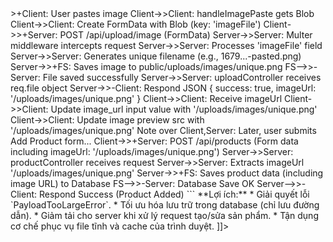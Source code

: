 <![CDATA[# Kế hoạch Triển khai Tính năng Dán Ảnh bằng Upload File

**Mục tiêu:** Cho phép người dùng dán ảnh từ clipboard vào form "Add Product", ảnh sẽ được tải lên server và lưu dưới dạng file, thay vì chuyển thành base64 để tránh lỗi `PayloadTooLargeError`.

**Các bước chính:**

1.  **Chuẩn bị Phía Server (Node.js/Express):**
    *   **Cài đặt `multer`:** Thêm middleware `multer` để xử lý việc tải lên file dạng `multipart/form-data`.
        ```bash
        npm install multer --save # Hoặc yarn add multer
        ```
    *   **Tạo Thư mục Upload:** Đảm bảo thư mục `tiktok-product-manager/server/public/uploads/images` tồn tại.
    *   **Cấu hình `multer`:**
        *   Thiết lập nơi lưu trữ (`destination`) là `public/uploads/images`.
        *   Định nghĩa hàm tạo tên file duy nhất (`filename`) để tránh trùng lặp (ví dụ: `Date.now() + '-' + file.originalname`).
    *   **Tạo Route Upload (`tiktok-product-manager/server/routes/upload.js`):**
        *   Import `express`, `multer`, và controller upload.
        *   Khởi tạo `multer` với cấu hình đã định nghĩa.
        *   Định nghĩa route `POST /image`, sử dụng `multer.single('imageFile')` làm middleware để nhận file ảnh.
        *   Gọi hàm xử lý từ controller upload.
    *   **Tạo Controller Upload (`tiktok-product-manager/server/controllers/uploadController.js`):**
        *   Viết hàm `uploadImage(req, res)`:
            *   Kiểm tra `req.file` (do multer thêm vào).
            *   Nếu có file, trả về JSON: `{ success: true, imageUrl: '/uploads/images/' + req.file.filename }`.
            *   Nếu không có file hoặc có lỗi, trả về lỗi 400 hoặc 500.
    *   **Đăng ký Route và Serve Static Files (`tiktok-product-manager/server/app.js`):**
        *   Import route upload: `const uploadRoutes = require('./routes/upload');`
        *   Sử dụng route: `app.use('/api/upload', uploadRoutes);`
        *   Thêm middleware serve static files từ `public`: `app.use(express.static(path.join(__dirname, 'public')));` (Đặt trước các route API khác nếu cần).

2.  **Cập nhật Phía Client (JavaScript):**
    *   **Hoàn tác thay đổi trước đó:** Khôi phục lại đoạn mã `FileReader` trong `tiktok-product-manager/client/js/modules/imageHandlers.js` (hàm `handleImagePaste`).
    *   **Sửa đổi `handleImagePaste` (`imageHandlers.js`):**
        *   Trong `reader.onload`, thay vì gán `dataUrl` vào `inputElement.value`:
            *   Lấy `Blob` từ `item.getAsFile()`.
            *   Tạo `FormData`.
            *   Append `Blob` vào `FormData` với key `imageFile` và tên file (ví dụ: `pasted-image.png`).
            *   Gửi `POST` request đến `/api/upload/image` bằng `fetch` với `FormData` làm body.
            *   Xử lý JSON response:
                *   Nếu thành công (`response.ok` và có `imageUrl`), gán `imageUrl` vào `inputElement.value` và `previewElement.src`.
                *   Nếu lỗi, hiển thị thông báo lỗi.
    *   **(Khuyến nghị)** **Sửa đổi `handleImageUpload` (`imageHandlers.js`):**
        *   Tương tự `handleImagePaste`, thay vì dùng `FileReader`:
            *   Lấy `File` từ `event.target.files[0]`.
            *   Tạo `FormData`.
            *   Append `File` vào `FormData` với key `imageFile`.
            *   Gửi `POST` request đến `/api/upload/image` bằng `fetch`.
            *   Xử lý response và cập nhật input/preview.

**Luồng Dữ liệu (Mermaid):**

```mermaid
sequenceDiagram
    participant Client as Client (JS)
    participant Server as Server (Express + Multer)
    participant FS as Filesystem

    Client->>+Client: User pastes image
    Client->>Client: handleImagePaste gets Blob
    Client->>Client: Create FormData with Blob (key: 'imageFile')
    Client->>+Server: POST /api/upload/image (FormData)
    Server->>Server: Multer middleware intercepts request
    Server->>Server: Processes 'imageFile' field
    Server->>Server: Generates unique filename (e.g., 1679...-pasted.png)
    Server->>+FS: Saves image to public/uploads/images/unique.png
    FS-->>-Server: File saved successfully
    Server->>Server: uploadController receives req.file object
    Server->>-Client: Respond JSON { success: true, imageUrl: '/uploads/images/unique.png' }
    Client->>Client: Receive imageUrl
    Client->>Client: Update image_url input value with '/uploads/images/unique.png'
    Client->>Client: Update image preview src with '/uploads/images/unique.png'

    Note over Client,Server: Later, user submits Add Product form...

    Client->>+Server: POST /api/products (Form data including imageUrl: '/uploads/images/unique.png')
    Server->>Server: productController receives request
    Server->>Server: Extracts imageUrl '/uploads/images/unique.png'
    Server->>+FS: Saves product data (including image URL) to Database
    FS-->>-Server: Database Save OK
    Server-->>-Client: Respond Success (Product Added)
```

**Lợi ích:**

*   Giải quyết lỗi `PayloadTooLargeError`.
*   Tối ưu hóa lưu trữ trong database (chỉ lưu đường dẫn).
*   Giảm tải cho server khi xử lý request tạo/sửa sản phẩm.
*   Tận dụng cơ chế phục vụ file tĩnh và cache của trình duyệt.
]]>
